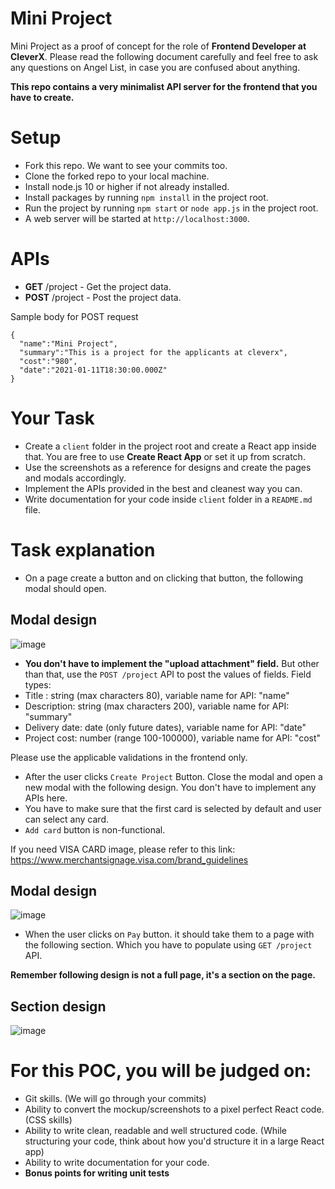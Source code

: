 # Mini Project
Mini Project as a proof of concept for the role of **Frontend Developer at CleverX**. Please read the following document carefully and feel free to ask any questions on Angel List, in case you are confused about anything.

**This repo contains a very minimalist API server for the frontend that you have to create.**


# Setup

* Fork this repo. We want to see your commits too.
* Clone the forked repo to your local machine.
* Install node.js 10 or higher if not already installed.
* Install packages by running `npm install` in the project root.
* Run the project by running `npm start` or `node app.js` in the project root.
* A web server will be started at `http://localhost:3000`.


# APIs

* **GET** /project - Get the project data.
* **POST** /project - Post the project data.
  
Sample body for POST request
```
{
  "name":"Mini Project",
  "summary":"This is a project for the applicants at cleverx",
  "cost":"980",
  "date":"2021-01-11T18:30:00.000Z"
}
```


# Your Task

* Create a `client` folder in the project root and create a React app inside that. You are free to use **Create React App** or set it up from scratch.
* Use the screenshots as a reference for designs and create the pages and modals accordingly. 
* Implement the APIs provided in the best and cleanest way you can.
* Write documentation for your code inside `client` folder in a `README.md` file.

# Task explanation
* On a page create a button and on clicking that button, the following modal should open.

## Modal design
![image](https://user-images.githubusercontent.com/5981804/103127062-60fb3480-46b6-11eb-8748-d9d15d79a163.png)


* **You don't have to implement the "upload attachment" field.** But other than that, use the `POST /project` API to post the values of fields.
Field types:
* Title : string (max characters 80), variable name for API: "name"
* Description: string (max characters 200), variable name for API: "summary"
* Delivery date: date (only future dates), variable name for API: "date"
* Project cost: number (range 100-100000), variable name for API: "cost"

Please use the applicable validations in the frontend only.

* After the user clicks `Create Project` Button. Close the modal and open a new modal with the following design. You don't have to implement any APIs here.
* You have to make sure that the first card is selected by default and user can select any card.
* `Add card` button is non-functional.

If you need VISA CARD image, please refer to this link: https://www.merchantsignage.visa.com/brand_guidelines

## Modal design
![image](https://user-images.githubusercontent.com/5981804/103126987-209bb680-46b6-11eb-83d2-e1bb4028ce7d.png)


* When the user clicks on `Pay` button. it should take them to a page with the following section. Which you have to populate using `GET /project` API. 

**Remember following design is not a full page, it's a section on the page.**

## Section design
![image](https://user-images.githubusercontent.com/5981804/103127047-53de4580-46b6-11eb-87af-ad11bb88268d.png)


# For this POC, you will be judged on:
* Git skills. (We will go through your commits)
* Ability to convert the mockup/screenshots to a pixel perfect React code. (CSS skills)
* Ability to write clean, readable and well structured code. (While structuring your code, think about how you'd structure it in a large React app)
* Ability to write documentation for your code.
* **Bonus points for writing unit tests**
